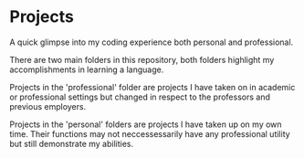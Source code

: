 # Projects
A quick glimpse into my coding experience both personal and professional.

There are two main folders in this repository, both folders highlight my accomplishments in learning a language.

Projects in the 'professional' folder are projects I have taken on in academic or professional settings but changed in respect to the professors and previous employers.

Projects in the 'personal' folders are projects I have taken up on my own time. Their functions may not neccessessarily have any professional utility but still demonstrate my abilities.